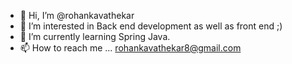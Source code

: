 - 👋 Hi, I’m @rohankavathekar
- 👀 I’m interested in Back end development as well as front end ;)
- 🌱 I’m currently learning Spring Java.
- 📫 How to reach me ... rohankavathekar8@gmail.com

<!---
rohankavathekar/rohankavathekar is a ✨ special ✨ repository because its `README.md` (this file) appears on your GitHub profile.
You can click the Preview link to take a look at your changes.
--->
